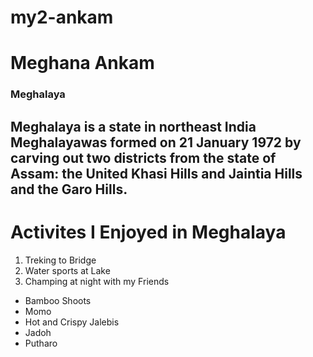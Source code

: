 # my2-ankam
# Meghana Ankam
### Meghalaya
 Meghalaya is a state in northeast India **Meghalaya**was formed on 21 January 1972 by carving out two districts from the state of Assam: the United Khasi Hills and **Jaintia Hills** and the Garo Hills.
---
# Activites I Enjoyed in Meghalaya
1. Treking to Bridge
2. Water sports at Lake
3. Champing at night with my Friends

* Bamboo Shoots
* Momo
* Hot and Crispy Jalebis 
* Jadoh
* Putharo
